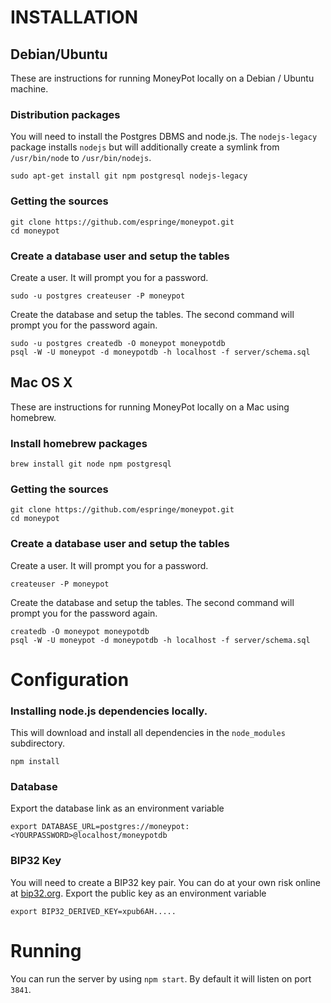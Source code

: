 INSTALLATION
============

Debian/Ubuntu
-------------

These are instructions for running MoneyPot locally on a Debian / Ubuntu machine.

### Distribution packages

You will need to install the Postgres DBMS and node.js. The `nodejs-legacy`
package installs `nodejs` but will additionally create a symlink from
`/usr/bin/node` to `/usr/bin/nodejs`.

    sudo apt-get install git npm postgresql nodejs-legacy

### Getting the sources

    git clone https://github.com/espringe/moneypot.git
    cd moneypot

### Create a database user and setup the tables

Create a user. It will prompt you for a password.

    sudo -u postgres createuser -P moneypot

Create the database and setup the tables. The second command will prompt you
for the password again.

    sudo -u postgres createdb -O moneypot moneypotdb
    psql -W -U moneypot -d moneypotdb -h localhost -f server/schema.sql

Mac OS X
--------

These are instructions for running MoneyPot locally on a Mac using homebrew.

### Install homebrew packages

    brew install git node npm postgresql

### Getting the sources

    git clone https://github.com/espringe/moneypot.git
    cd moneypot

### Create a database user and setup the tables

Create a user. It will prompt you for a password.

    createuser -P moneypot

Create the database and setup the tables. The second command will prompt you
for the password again.

    createdb -O moneypot moneypotdb
    psql -W -U moneypot -d moneypotdb -h localhost -f server/schema.sql


Configuration
=============

### Installing node.js dependencies locally.

This will download and install all dependencies in the `node_modules` subdirectory.

    npm install

### Database

Export the database link as an environment variable

    export DATABASE_URL=postgres://moneypot:<YOURPASSWORD>@localhost/moneypotdb

### BIP32 Key

You will need to create a BIP32 key pair. You can do at your own risk online at [bip32.org](http://bip32.org/). Export the public key as an environment variable

    export BIP32_DERIVED_KEY=xpub6AH.....


Running
=======

You can run the server by using `npm start`. By default it will listen on port `3841`.
